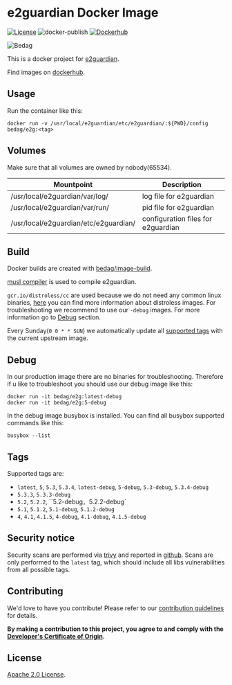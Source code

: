 <!-- - Copyright © 2021 Bedag Informatik AG Licensed under the Apache License, Version 2.0 (the "License"); you may not use this file except in compliance with the License. You may obtain a copy of the License at http://www.apache.org/licenses/LICENSE-2.0 Unless required by applicable law or agreed to in writing, software distributed under the License is distributed on an "AS IS" BASIS, WITHOUT WARRANTIES OR CONDITIONS OF ANY KIND, either express or implied. See the License for the specific language governing permissions and limitations under the License. -->

 # e2guardian Docker Image

[![License](https://img.shields.io/badge/License-Apache%202.0-blue.svg)](https://opensource.org/licenses/Apache-2.0) ![docker-publish](https://github.com/bedag/docker-e2g/workflows/docker-publish/badge.svg) [![Dockerhub](https://img.shields.io/docker/pulls/bedag/e2g?style=plastic)](https://hub.docker.com/r/bedag/e2g)

![Bedag](https://www.bedag.ch/wGlobal/wGlobal/layout/images/logo.svg)

This is a docker project for [e2guardian](https://github.com/e2guardian/e2guardian/).

Find images on [dockerhub](https://hub.docker.com/repository/docker/bedag/e2g).

## Usage

Run the container like this:

```
docker run -v /usr/local/e2guardian/etc/e2guardian/:${PWD}/config bedag/e2g:<tag>
```

## Volumes

Make sure that all volumes are owned by nobody(65534).

Mountpoint                            | Description
------------------------------------- | ----------------------------------
/usr/local/e2guardian/var/log/        | log file for e2guardian
/usr/local/e2guardian/var/run/        | pid file for e2guardian
/usr/local/e2guardian/etc/e2guardian/ | configuration files for e2guardian

## Build

Docker builds are created with [bedag/image-build](https://github.com/bedag/image-build).

[musl compiler](https://www.musl-libc.org/how.html) is used to compile e2guardian.

`gcr.io/distroless/cc` are used because we do not need any common linux binaries, [here](https://github.com/GoogleContainerTools/distroless) you can find more information about distroless images. For troubleshooting we recommend to use our `-debug` images. For more information go to [Debug](#Debug) section.

Every Sunday(`0 0 * * SUN`) we automatically update all [supported tags](#Tags) with the current upstream image.

## Debug

In our production image there are no binaries for troubleshooting. Therefore if u like to troubleshoot you should use our debug image like this:

```
docker run -it bedag/e2g:latest-debug
docker run -it bedag/e2g:5-debug
```

In the debug image busybox is installed. You can find all busybox supported commands like this:

```
busybox --list
```

## Tags

Supported tags are:

- `latest`, `5`, `5.3`, `5.3.4`, `latest-debug`, `5-debug`, `5.3-debug`, `5.3.4-debug`
- `5.3.3`, `5.3.3-debug`
- `5.2`, `5.2.2`, ``5.2-debug`, `5.2.2-debug`
- `5.1`, `5.1.2`, `5.1-debug`, `5.1.2-debug`
- `4`, `4.1`, `4.1.5`, `4-debug`, `4.1-debug`, `4.1.5-debug`

## Security notice

Security scans are performed via [trivy](https://github.com/aquasecurity/trivy) and reported in [github](./security). Scans are only performed to the `latest` tag, which should include all libs vulnerabilities from all possible tags.

## Contributing

We'd love to have you contribute! Please refer to our [contribution guidelines](CONTRIBUTING.md) for details.

**By making a contribution to this project, you agree to and comply with the [Developer's Certificate of Origin](./DCO).**

## License

[Apache 2.0 License](./LICENSE).
